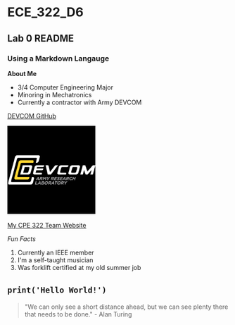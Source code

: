 # ECE_322_D6
## Lab 0 README
### Using a Markdown Langauge

**About Me**
- 3/4 Computer Engineering Major
- Minoring in Mechatronics
- Currently a contractor with Army DEVCOM

[DEVCOM GitHub](https://github.com/usarmyresearchlab)

![DEVCOM ARL Logo](9535064.png)

[My CPE 322 Team Website](https://sites.google.com/stevens.edu/cpe-322-project/home)

*Fun Facts*
1. Currently an IEEE member
2. I'm a self-taught musician
3. Was forklift certified at my old summer job

`print('Hello World!')`
---
> "We can only see a short distance ahead, but we can see plenty there that needs to be done." - Alan Turing
